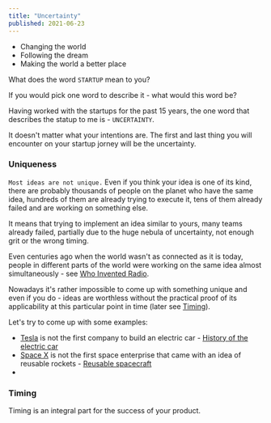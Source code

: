 ```yaml
---
title: "Uncertainty"
published: 2021-06-23
---
```

- Changing the world
- Following the dream
- Making the world a better place

What does the word `STARTUP` mean to you?

If you would pick one word to describe it - what would this word be?

Having worked with the startups for the past 15 years, the one word that
describes the statup to me is - `UNCERTAINTY`.

It doesn't matter what your intentions are. The first and last thing you will
encounter on your startup jorney will be the uncertainty.

### Uniqueness
`Most ideas are not unique.` Even if you think your idea is one of its kind, there are probably thousands of people on the planet who have the same idea, hundreds of them are already trying to execute it, tens of them already failed and are working on something else.

It means that trying to implement an idea similar to yours, many teams already failed, partially due to the huge nebula of uncertainty, not enough grit or the wrong timing.

Even centuries ago when the world wasn't as connected as it is today, people in different parts of the world were working on the
same idea almost simultaneously - see [Who Invented Radio](https://spectrum.ieee.org/who-invented-radio-guglielmo-marconi-or-aleksandr-popov).

Nowadays it's rather impossible to come up with something unique and even if
you do - ideas are worthless without the practical proof of its applicability
at this particular point in time (later see [Timing](#timing)).

Let's try to come up with some examples:
- [Tesla](https://www.tesla.com/) is not the first company to build an electric car - [History of the
  electric car](https://en.wikipedia.org/wiki/History_of_the_electric_vehicle)
- [Space X](https://www.spacex.com/) is not the first space enterprise that came with an idea of reusable
  rockets - [Reusable spacecraft](https://en.wikipedia.org/wiki/Reusable_spacecraft)
-

### Timing
Timing is an integral part for the success of your product.

